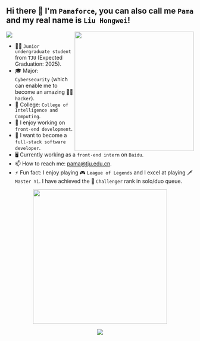 ## Hi there 👋 I'm `Pamaforce`, you can also call me `Pama` and my real name is `Liu Hongwei`!

<img src="https://komarev.com/ghpvc/?username=pamaforce"/>

<img src="https://github-readme-stats.vercel.app/api?username=pamaforce&show_icons=true&theme=buefy&count_private=true&include_all_commits=true" width="320" align="right"/>

- 👨‍🎓 `Junior undergraduate student` from `TJU` (Expected Graduation: 2025).
- 🎓 Major: `Cybersecurity` (which can enable me to become an amazing  🧑‍💻 `hacker`).
- 🏢 College: `College of Intelligence and Computing`.
- 🔭 I enjoy working on `front-end development`.
- 🌱 I want to become a `full-stack software developer`.
- 🖥️ Currently working as a `front-end intern` on `Baidu`.
- 📫 How to reach me: pama@tju.edu.cn.
- ⚡ Fun fact: I enjoy playing 🎮 `League of Legends` and I excel at playing 🗡️ `Master Yi`. I have achieved the 👑 `Challenger` rank in solo/duo queue.

  
<p align="center"><img src="https://github-readme-stats.vercel.app/api/top-langs/?username=pamaforce&layout=compact" width="360"/></p>

<p align="center"><img src="https://github-profile-trophy.vercel.app/?username=pamaforce&margin-w=15&margin-h=15"/></p>

